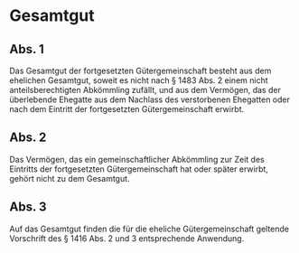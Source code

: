 # Gesamtgut



## Abs. 1

 Das Gesamtgut der fortgesetzten Gütergemeinschaft besteht aus dem ehelichen Gesamtgut, soweit es nicht nach § 1483 Abs. 2 einem nicht anteilsberechtigten Abkömmling zufällt, und aus dem Vermögen, das der überlebende Ehegatte aus dem Nachlass des verstorbenen Ehegatten oder nach dem Eintritt der fortgesetzten Gütergemeinschaft erwirbt.

## Abs. 2

 Das Vermögen, das ein gemeinschaftlicher Abkömmling zur Zeit des Eintritts der fortgesetzten Gütergemeinschaft hat oder später erwirbt, gehört nicht zu dem Gesamtgut.

## Abs. 3

 Auf das Gesamtgut finden die für die eheliche Gütergemeinschaft geltende Vorschrift des § 1416 Abs. 2 und 3 entsprechende Anwendung. 

